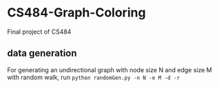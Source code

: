 # CS484-Graph-Coloring
Final project of CS484

## data generation
For generating an undirectional graph with node size N and edge size M with random walk, run `python randomGen.py -n N -e M -d -r`